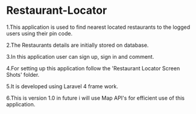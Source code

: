 Restaurant-Locator
==================

  1.This application is used to find nearest located restaurants to the logged users using their pin code.
  
  2.The Restaurants details are initially stored on database.
  
  3.In this application user can sign up, sign in and comment.
  
  4.For setting up this application follow the 'Restaurant Locator Screen Shots' folder.
  
  5.It is developed using Laravel 4 frame work.
  
  6.This is version 1.0 in future i will use Map API's for efficient use of this application. 
